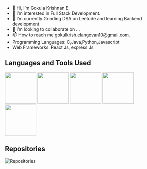 - 👋 Hi, I’m Gokula Krishnan E.
- 👀 I’m interested in Full Stack Development.
- 🌱 I’m currently Grinding DSA on Leetode and learning Backend development.
- 💞️ I’m looking to collaborate on ...
- 📫 How to reach me gokulkrish.elangovan10@gmail.com.
- Programming Languages: C,Java,Python,Javascript
- Web Frameworks: React Js, express Js

<!---
GokulKrishnan10/GokulKrishnan10 is a ✨ special ✨ repository because its `README.md` (this file) appears on your GitHub profile.
You can click the Preview link to take a look at your changes.
--->
## Languages and Tools Used
<p float="left">
  <img src="https://www.freepnglogos.com/uploads/linux-png/linux-tux-logo-png-transparent-svg-vector-bie-supply-14.png" width="100" />
  <img src="https://upload.wikimedia.org/wikipedia/commons/6/6a/JavaScript-logo.png" width="100" />
  <img src="https://brandslogos.com/wp-content/uploads/images/large/java-logo-1.png" width="100" />
  <img src="https://www.freepnglogos.com/uploads/logo-mysql-png/logo-mysql-mysql-logo-png-images-are-download-crazypng-21.png" width="100" />
  <img src="https://upload.wikimedia.org/wikipedia/commons/thumb/c/c3/Python-logo-notext.svg/1869px-Python-logo-notext.svg.png" width="100" />
</p>

## Repositories
![Repositories](https://img.shields.io/badge/dynamic/json?color=blue&label=repositories&query=total_private_repos&url=https://api.github.com/users/GokulKrishnan10/)
